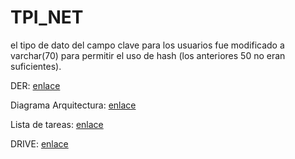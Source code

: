 # TPI_NET

el tipo de dato del campo clave para los usuarios fue modificado a varchar(70) para permitir el uso de hash (los anteriores 50 no eran suficientes).

DER: [enlace](https://drive.google.com/file/d/1JG2w2Kwl7ZbfJIzI8IoloU8ToEIiATxJ/view?usp=sharing)

Diagrama Arquitectura: [enlace](https://drive.google.com/file/d/19Tow_z_4U9UG_99mTUZKRYYwnJquf6p0/view?usp=drive_link)

Lista de tareas: [enlace](https://docs.google.com/document/d/1zaRbSwycISnOxzzkVYVWvc2t4Sn2hdIxTG40UsvqWoQ/edit?usp=drive_link)

DRIVE: [enlace](https://drive.google.com/drive/folders/1HpGGWlYXKkjWDtz4-MShFok5E2eQ4H7I)
